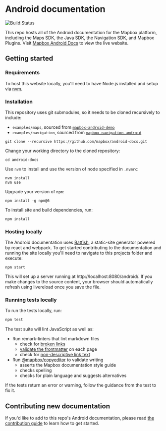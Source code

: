 # Android documentation

[![Build Status](https://travis-ci.com/mapbox/android-docs.svg?branch=publisher-production)](https://travis-ci.com/mapbox/android-docs)

This repo hosts all of the Android documentation for the Mapbox platform, including the Maps SDK, the Java SDK, the Navigation SDK, and Mapbox Plugins. Visit [Mapbox Android Docs](https://docs.mapbox.com/android/maps/overview/) to view the live website.

## Getting started

### Requirements

To host this website locally, you'll need to have Node.js installed and setup via [nvm](https://github.com/creationix/nvm#installation).

### Installation

This repository uses git submodules, so it needs to be cloned recursively to include:

- `examples/maps`, sourced from [`mapbox-android-demo`](https://github.com/mapbox/mapbox-android-demo)
- `examples/navigation`, sourced from [`mapbox-navigation-android`](https://github.com/mapbox/mapbox-navigation-android/tree/master/app/src/main/java/com/mapbox/services/android/navigation/testapp/activity)

```
git clone --recursive https://github.com/mapbox/android-docs.git
```

Change your working directory to the cloned repository:

```
cd android-docs
```

Use `nvm` to install and use the version of node specified in `.nvmrc`:

 ```
nvm install
nvm use
```

Upgrade your version of `npm`:

 ```
npm install -g npm@6
```

To install site and build dependencies, run:

```sh
npm install
```

### Hosting locally

The Android documentation uses [Batfish](https://github.com/mapbox/batfish), a static-site generator powered by react and webpack. To get started contributing to the documentation and running the site locally you'll need to navigate to this projects folder and execute:

```
npm start
```

This will set up a server running at http://localhost:8080/android/. If you make changes to the source content, your browser should automatically refresh using livereload once you save the file.

### Running tests locally

To run the tests locally, run:

```sh
npm test
```

The test suite will lint JavaScript as well as:

* Run remark-linters that lint markdown files
  - check for [broken links](https://github.com/mapbox/remark-lint-mapbox/tree/master/link-checker)
  - [validate the frontmatter](https://github.com/mapbox/remark-lint-mapbox/tree/master/frontmatter) on each page
  - check for [non-descriptive link text](https://github.com/mapbox/remark-lint-link-text)
* Run [@mapbox/copyeditor](https://github.com/mapbox/copyeditor) to validate writing
  - asserts the Mapbox documentation style guide
  - checks spelling
  - checks for plain language and suggests alternatives

If the tests return an error or warning, follow the guidance from the test to fix it.

## Contributing new documentation

If you'd like to add to this repo's Android documentation, please read [the contribution guide](/CONTRIBUTING.md) to learn how to get started.
